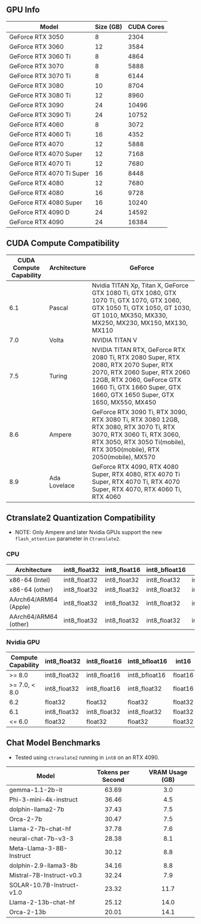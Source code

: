 ## GPU Info

| Model                      | Size (GB) | CUDA Cores |
|----------------------------|-----------|------------|
| GeForce RTX 3050           | 8         | 2304       |
| GeForce RTX 3060           | 12        | 3584       |
| GeForce RTX 3060 Ti        | 8         | 4864       |
| GeForce RTX 3070           | 8         | 5888       |
| GeForce RTX 3070 Ti        | 8         | 6144       |
| GeForce RTX 3080           | 10        | 8704       |
| GeForce RTX 3080 Ti        | 12        | 8960       |
| GeForce RTX 3090           | 24        | 10496      |
| GeForce RTX 3090 Ti        | 24        | 10752      |
| GeForce RTX 4060           | 8         | 3072       |
| GeForce RTX 4060 Ti        | 16        | 4352       |
| GeForce RTX 4070           | 12        | 5888       |
| GeForce RTX 4070 Super     | 12        | 7168       |
| GeForce RTX 4070 Ti        | 12        | 7680       |
| GeForce RTX 4070 Ti Super  | 16        | 8448       |
| GeForce RTX 4080           | 12        | 7680       |
| GeForce RTX 4080           | 16        | 9728       |
| GeForce RTX 4080 Super     | 16        | 10240      |
| GeForce RTX 4090 D         | 24        | 14592      |
| GeForce RTX 4090           | 24        | 16384      |


## CUDA Compute Compatibility

| CUDA Compute Capability | Architecture   | GeForce |
|-------------------------|----------------|---------|
| 6.1                     | Pascal         | Nvidia TITAN Xp, Titan X, GeForce GTX 1080 Ti, GTX 1080, GTX 1070 Ti, GTX 1070, GTX 1060, GTX 1050 Ti, GTX 1050, GT 1030, GT 1010, MX350, MX330, MX250, MX230, MX150, MX130, MX110 |
| 7.0                     | Volta          | NVIDIA TITAN V |
| 7.5                     | Turing         | NVIDIA TITAN RTX, GeForce RTX 2080 Ti, RTX 2080 Super, RTX 2080, RTX 2070 Super, RTX 2070, RTX 2060 Super, RTX 2060 12GB, RTX 2060, GeForce GTX 1660 Ti, GTX 1660 Super, GTX 1660, GTX 1650 Super, GTX 1650, MX550, MX450 |
| 8.6                     | Ampere         | GeForce RTX 3090 Ti, RTX 3090, RTX 3080 Ti, RTX 3080 12GB, RTX 3080, RTX 3070 Ti, RTX 3070, RTX 3060 Ti, RTX 3060, RTX 3050, RTX 3050 Ti(mobile), RTX 3050(mobile), RTX 2050(mobile), MX570 |
| 8.9                     | Ada Lovelace   | GeForce RTX 4090, RTX 4080 Super, RTX 4080, RTX 4070 Ti Super, RTX 4070 Ti, RTX 4070 Super, RTX 4070, RTX 4060 Ti, RTX 4060 |


## Ctranslate2 Quantization Compatibility
* NOTE: Only Ampere and later Nvidia GPUs support the new ```flash_attention``` parameter in ```Ctranslate2```.
### CPU

| Architecture              | int8_float32 | int8_float16 | int8_bfloat16 | int16 | float16 | bfloat16 |
|---------------------------|--------------|--------------|---------------|-------|---------|----------|
| x86-64 (Intel)            | int8_float32 | int8_float32 | int8_float32  | int16 | float32 | float32  |
| x86-64 (other)            | int8_float32 | int8_float32 | int8_float32  | int8_float32 | float32 | float32  |
| AArch64/ARM64 (Apple)     | int8_float32 | int8_float32 | int8_float32  | int8_float32 | float32 | float32  |
| AArch64/ARM64 (other)     | int8_float32 | int8_float32 | int8_float32  | int8_float32 | float32 | float32  |

### Nvidia GPU

| Compute Capability | int8_float32 | int8_float16 | int8_bfloat16 | int16   | float16 | bfloat16 |
|--------------------|--------------|--------------|---------------|---------|---------|----------|
| >= 8.0             | int8_float32 | int8_float16 | int8_bfloat16 | float16 | float16 | bfloat16 |
| >= 7.0, < 8.0      | int8_float32 | int8_float16 | int8_float32  | float16 | float16 | float32  |
| 6.2                | float32      | float32      | float32       | float32 | float32 | float32  |
| 6.1                | int8_float32 | int8_float32 | int8_float32  | float32 | float32 | float32  |
| <= 6.0             | float32      | float32      | float32       | float32 | float32 | float32  |

## Chat Model Benchmarks
* Tested using ```ctranslate2``` running in ```int8``` on an RTX 4090.

| Model                       | Tokens per Second | VRAM Usage (GB) |
|-----------------------------|:-----------------:|:---------------:|
| gemma-1.1-2b-it             | 63.69             | 3.0             |
| Phi-3-mini-4k-instruct      | 36.46             | 4.5             |
| dolphin-llama2-7b           | 37.43             | 7.5             |
| Orca-2-7b                   | 30.47             | 7.5             |
| Llama-2-7b-chat-hf          | 37.78             | 7.6             |
| neural-chat-7b-v3-3         | 28.38             | 8.1             |
| Meta-Llama-3-8B-Instruct    | 30.12             | 8.8             |
| dolphin-2.9-llama3-8b       | 34.16             | 8.8             |
| Mistral-7B-Instruct-v0.3    | 32.24             | 7.9             |
| SOLAR-10.7B-Instruct-v1.0   | 23.32             | 11.7            |
| Llama-2-13b-chat-hf         | 25.12             | 14.0            |
| Orca-2-13b                  | 20.01             | 14.1            |
